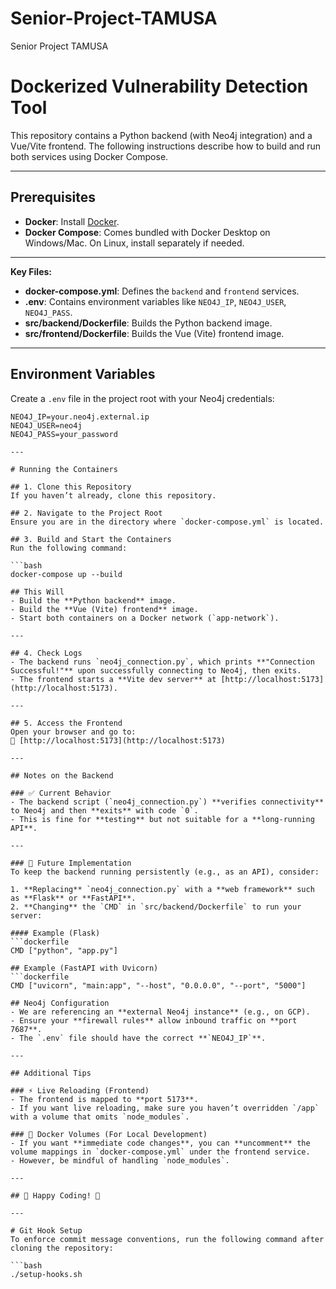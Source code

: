 # Senior-Project-TAMUSA
Senior Project TAMUSA

# Dockerized Vulnerability Detection Tool

This repository contains a Python backend (with Neo4j integration) and a Vue/Vite frontend. The following instructions describe how to build and run both services using Docker Compose.

---

## Prerequisites

- **Docker**: Install [Docker](https://docs.docker.com/get-docker/).
- **Docker Compose**: Comes bundled with Docker Desktop on Windows/Mac. On Linux, install separately if needed.

---


**Key Files:**

- **docker-compose.yml**: Defines the `backend` and `frontend` services.
- **.env**: Contains environment variables like `NEO4J_IP`, `NEO4J_USER`, `NEO4J_PASS`.
- **src/backend/Dockerfile**: Builds the Python backend image.
- **src/frontend/Dockerfile**: Builds the Vue (Vite) frontend image.

---

## Environment Variables

Create a `.env` file in the project root with your Neo4j credentials:

```env
NEO4J_IP=your.neo4j.external.ip
NEO4J_USER=neo4j
NEO4J_PASS=your_password

---

# Running the Containers

## 1. Clone this Repository
If you haven’t already, clone this repository.  

## 2. Navigate to the Project Root
Ensure you are in the directory where `docker-compose.yml` is located.  

## 3. Build and Start the Containers
Run the following command:  

```bash
docker-compose up --build

## This Will
- Build the **Python backend** image.  
- Build the **Vue (Vite) frontend** image.  
- Start both containers on a Docker network (`app-network`).  

---

## 4. Check Logs
- The backend runs `neo4j_connection.py`, which prints **"Connection Successful!"** upon successfully connecting to Neo4j, then exits.  
- The frontend starts a **Vite dev server** at [http://localhost:5173](http://localhost:5173).

---

## 5. Access the Frontend
Open your browser and go to:  
🔗 [http://localhost:5173](http://localhost:5173)

---

## Notes on the Backend

### ✅ Current Behavior
- The backend script (`neo4j_connection.py`) **verifies connectivity** to Neo4j and then **exits** with code `0`.  
- This is fine for **testing** but not suitable for a **long-running API**.

---

### 🔄 Future Implementation
To keep the backend running persistently (e.g., as an API), consider:

1. **Replacing** `neo4j_connection.py` with a **web framework** such as **Flask** or **FastAPI**.  
2. **Changing** the `CMD` in `src/backend/Dockerfile` to run your server:

#### Example (Flask)
```dockerfile
CMD ["python", "app.py"]

## Example (FastAPI with Uvicorn)
```dockerfile
CMD ["uvicorn", "main:app", "--host", "0.0.0.0", "--port", "5000"]

## Neo4j Configuration
- We are referencing an **external Neo4j instance** (e.g., on GCP).  
- Ensure your **firewall rules** allow inbound traffic on **port 7687**.  
- The `.env` file should have the correct **`NEO4J_IP`**.  

---

## Additional Tips

### ⚡ Live Reloading (Frontend)
- The frontend is mapped to **port 5173**.  
- If you want live reloading, make sure you haven’t overridden `/app` with a volume that omits `node_modules`.  

### 📁 Docker Volumes (For Local Development)
- If you want **immediate code changes**, you can **uncomment** the volume mappings in `docker-compose.yml` under the frontend service.  
- However, be mindful of handling `node_modules`.  

---

## 📌 Happy Coding! 🚀

---

# Git Hook Setup
To enforce commit message conventions, run the following command after cloning the repository:

```bash
./setup-hooks.sh